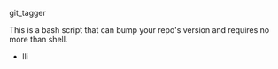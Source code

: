 git_tagger


This is a bash script that can bump your repo's version and requires no more than shell.

- lli
